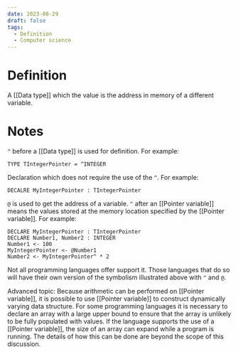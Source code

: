 ```yaml
---
date: 2023-08-29
draft: false
tags:
  - Definition
  - Computer science 
---
```


# Definition

A [[Data type]] which the value is the address in memory of a different variable.

# Notes

`^` before a [[Data type]] is used for definition.
For example:
```
TYPE TIntegerPointer = ^INTEGER
```

Declaration which does not require the use of the `^`.
For example:
```
DECALRE MyIntegerPointer : TIntegerPointer
```

`@` is used to get the address of a variable.
`^` after an [[Pointer variable]] means the values stored at the memory location specified by the [[Pointer variable]].
For example:
```
DECLARE MyIntegerPointer : TIntegerPointer
DECLARE Number1, Number2 : INTEGER
Number1 <- 100
MyIntegerPointer <- @Number1
Number2 <- MyIntegerPointer^ * 2
```

Not all programming languages offer support it.
Those languages that do so will have their own version of the symbolism illustrated above with `^` and `@`.

Advanced topic:
Because arithmetic can be performed on [[Pointer variable]], it is possible to use [[Pointer variable]] to construct dynamically varying data structure.
For some programming languages it is necessary to declare an array with a large upper bound to ensure that the array is unlikely to be fully populated with values.
If the language supports the use of a [[Pointer variable]], the size of an array can expand while a program is running.
The details of how this can be done are beyond the scope of this discussion.